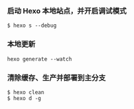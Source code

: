 ### 启动 Hexo 本地站点，并开启调试模式

```
$ hexo s --debug
```

### 本地更新 
```
hexo generate --watch
```

### 清除缓存、生产并部署到主分支

```
$ hexo clean
$ hexo d -g
```